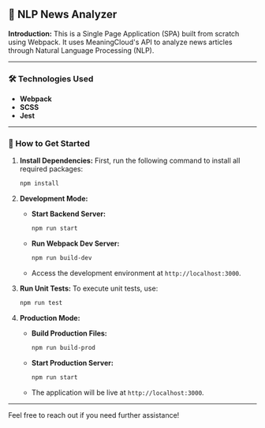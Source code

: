 ## 📰 NLP News Analyzer

**Introduction:**
This is a Single Page Application (SPA) built from scratch using Webpack. It uses MeaningCloud's API to analyze news articles through Natural Language Processing (NLP).

---

### 🛠️ Technologies Used

- **Webpack**
- **SCSS**
- **Jest**

---

### 🚀 How to Get Started

1. **Install Dependencies:**
   First, run the following command to install all required packages:
   ```bash
   npm install
   ```

2. **Development Mode:**
   
   - **Start Backend Server:**
     ```bash
     npm run start
     ```

   - **Run Webpack Dev Server:**
     ```bash
     npm run build-dev
     ```
   
   - Access the development environment at `http://localhost:3000`.

3. **Run Unit Tests:**
   To execute unit tests, use:
   ```bash
   npm run test
   ```

4. **Production Mode:**
   
   - **Build Production Files:**
     ```bash
     npm run build-prod
     ```

   - **Start Production Server:**
     ```bash
     npm run start
     ```
   
   - The application will be live at `http://localhost:3000`.

---

Feel free to reach out if you need further assistance!
